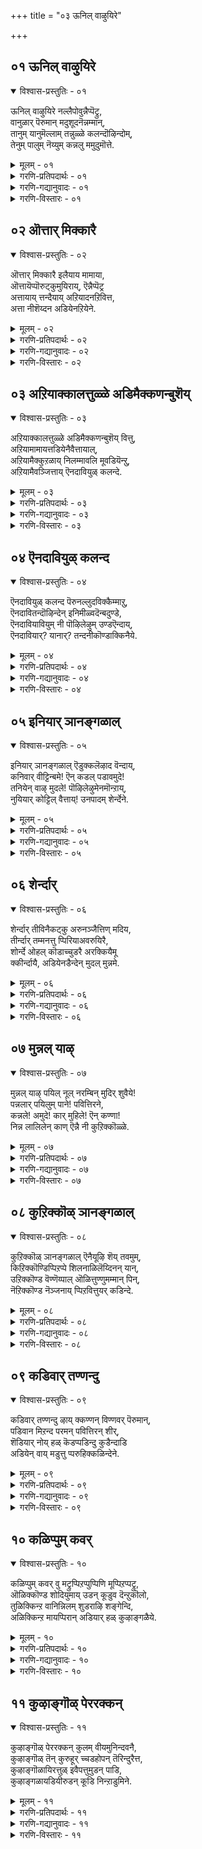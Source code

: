 +++
title = "०३ ऊनिल् वाऴुयिरे"

+++


## ०१ ऊनिल् वाऴुयिरे

<details open><summary>विश्वास-प्रस्तुतिः - ०१</summary>

ऊनिल् वाऴुयिरे नल्लैपोवुन्नैप्पॆट्रु,  
वानुळार् पॆरुमान् मदुशूदनॆन्नम्मान्,  
तानुम् यानुमॆल्लाम् तन्नुळ्ळे कलन्दॊऴिन्दोम्,  
तेनुम् पालुम् नॆय्युम् कन्नलु ममुदुमॊत्ते.
</details>
<details><summary>मूलम् - ०१</summary>

ऊनिल् वाऴुयिरे नल्लैपोवुन्नैप्पॆट्रु,  
वानुळार् पॆरुमान् मदुशूदनॆन्नम्मान्,  
तानुम् यानुमॆल्लाम् तन्नुळ्ळे कलन्दॊऴिन्दोम्,  
तेनुम् पालुम् नॆय्युम् कन्नलु ममुदुमॊत्ते.
</details>
<details><summary>गरणि-प्रतिपदार्थः - ०१</summary>

ऊनिल् = देहदल्लि, वाऴ् = बाळुव, उयिरे = जीववे, नल्लै= नीनु ऒळ्ळॆयदु, पो = होगु\(बा\), उन्नै = निन्नन्नु, पॆट्रु = पडॆद, वान् उळार् = परमपददल्लिरुववर, \(नित्यसूरिगळ\), पॆरुमान् = स्वामियू, मदुशूदन् = मधुसूदनू, ऎन् अम्मान् = नन्न ऒडॆयनू, आद, तानुम् = अवनू, यानुम् = नानू, ऎल्लाम् = ऎल्लवू, तन्नुळ्ळे = अवनल्लिये, कलन्दु = कलॆतु, ऒऴिन्दोम् = इल्लवागि होदॆवु \(सेरिकॊण्डु होदॆवु\), तेनुम् = जेनू, पालुम् = हालू, नॆय्युम् = तुप्पवू, कन्नलुम् = सक्करॆयू, अमुदुम् = अमृतवू, ऒत्ते = \(कलॆतुहोगुव\) हागॆये. 
</details>
<details><summary>गरणि-गद्यानुवादः - ०१</summary>

देहदल्लि बाळुव जीववे, नीनु ऒळ्ळॆयदु. होगु \(बा\). निन्नन्नु पडॆद परमपददल्लिरुववर \(नित्यसूरिगळ\) स्वामियू, मधुसूदननू, नन्न ऒडॆयनू आद अवनू नानू ऎल्लवू अवनल्लिये कलॆतु इल्लवागुवन्तॆ सेरिकॊण्डु होगिद्देवॆ. जेनू, हालू, तुप्पवू, सक्करॆयू अमृतवू कलॆतुकॊळ्ळुव हागॆये. 
</details>
<details><summary>गरणि-विस्तारः - ०१</summary>

इल्लि जीव अथवा प्राणवन्नुकुरितु हेळलागुत्तिदॆ. मांस मज्जॆ तुम्बिद देहदल्लि आत्मनू परमात्मनू, प्राणवू, बिडिबिडियागि मनॆमाडिकॊण्डिरुवुदु सरियष्टॆ. इल्लि बहुमधुरवाद मत्तु सम्पूर्णवाद हॊन्दिकॆयॊडनॆ परमात्मनॊडनॆ आत्मनु कलॆतुकॊण्डद्दरिन्द, याव बगॆय अञ्जिकॆगू आत्मनिगॆ इल्लवागिदॆ. 

आत्मनु हेळुत्तानॆ- जीववे, निन्न भाग्य तुम्ब ऒळ्ळॆयदु. नित्यसूरिगळ ऒडॆयनाद, मधुसूदननाद मत्तु नन्न निर्वाहकने आद नन्न स्वामि परमात्मनॊडनॆ नानु सम्पूर्णवागि कलॆतुहोगिद्देनॆ. परमात्मनिन्द नन्नन्नु बेर्पडिसलु साध्यवे इल्ल ऎन्नुवष्टु नम्मिब्बर सेरिकॆयागि होगिदॆ. ननगॆ ऎल्ल विधवाद भ्रान्ति तॊलगिदॆ. जेनु, हालु, तुप्प, सक्करॆ, अमृत इवुगळु परस्पर कूडिकॊण्डु हेगॆ गुरुतिसलागदन्तॆ आगि, बहळ रुचिकरवागिरुवुदो हागॆये नन्न मत्तु परमात्मन सेरिकॆ बहळमधुरवागिदॆ. आद्दरिन्द, जीववे, निनगिन्नु चिन्तॆयू बेड, व्यथॆयू बेड. निश्चिन्तॆयागि नीनु देहवन्नु बिट्टुहोगु. 

ई पाशुर तॊडकिनदु. जीववे आत्म, अदन्नु ’जीवात्म’ ऎन्नबहुदु – ऎम्बुदु ऒन्दु कडॆ. देह, इन्द्रिय, मनस्सु, प्राण – इवुगळिगिन्त भिन्नवादद्दु आत्म – ऎम्बुदु इन्नॊन्दु कडॆ. देहवे आत्म – ऎम्बुदु मत्तॊन्दु कडॆ. आत्म ऎन्दरॆ परमात्मने ऎम्बुदु मगुदॊन्दु कडॆ. इवुगळल्लि वास्तववागि आळ्वाररु यावुदन्नु कुरितु नमगॆ तिळियहेळुत्तिद्दारॆ ऎम्बुदन्नु सरियागि कण्डुकॊण्डवरिन्द इदर विवरणॆयन्नु केळि अरियबेकादद्दिदॆ. 

“उयिर्” ऎम्ब पदक्कॆ “आत्म, जीव, उसिरु, गाळि, उस् ऎन्नुवुदु. परिमळ, निद्दॆ” – हीगॆल्ल अर्थविदॆ. 

“आत्म” ऎम्बुदक्कॆ “परमात्म, ब्रह्म, देह, यत्न, स्वभावमनस्सु, चित्त, बुद्धि, ज्ञान, तानु, स्वरूप, अग्नि, सूर्य, वायु, मग, इन्द्रिय” – ऎन्दॆल्ल अर्थवागुत्तदॆ. 

आदरॆ, ’उयिर्’ ऎम्बुदन्नु ’मनस्सु’ ऎन्दु अर्थमाडि, सुन्दरवागि विवरणॆयन्नु, अरितवरॊब्बरु हेळिद्दारॆ. अदन्नू गमनिसबहुदागिदॆ.
</details>



## ०२ ऒत्तार् मिक्कारै

<details open><summary>विश्वास-प्रस्तुतिः - ०२</summary>

ऒत्तार् मिक्कारै इलैयाय मामाया,  
ऒत्तायॆप्पॊरुट्कुमुयिराय्, ऎन्नैप्पॆट्र  
अत्तायाय् त्तन्दैयाय् अऱियादनऱिवित्त,  
अत्ता नीशॆय्दन अडियेनऱियेने.
</details>
<details><summary>मूलम् - ०२</summary>

ऒत्तार् मिक्कारै इलैयाय मामाया,  
ऒत्तायॆप्पॊरुट्कुमुयिराय्, ऎन्नैप्पॆट्र  
अत्तायाय् त्तन्दैयाय् अऱियादनऱिवित्त,  
अत्ता नीशॆय्दन अडियेनऱियेने.
</details>
<details><summary>गरणि-प्रतिपदार्थः - ०२</summary>

ऒत्तार् = सरिसमानरू, मिक्कारै = मिगिलादवरू, \(मिगिलादवरन्नू\), इलै आय = इल्लदवनाद मामाया = महाआश्चर्यकारकने, ऒत्ताय् = तक्कवनागि, ऎप्पॊरुट्कुम् = ऎल्ला वस्तुगळिगू, उयिर् आय् = प्राणभूतनागि, ऎन्नै पॆट्र = नन्नन्नु हडॆद, अ-ताय् आय् = साटियिल्लद तायियागि, तन्दै आय् = तन्दॆयू आगि, अऱियादन = अज्ञानिगॆ, अऱिवित्त = अरिवन्नित्त, अत्ता = उपकारिये, नी = नीनु, शॆय्दन = माडिद उपकारगळन्नु, अडियेन् = पादसेवकनाद नानु, अऱियेने = अरितुकॊळ्ळलारॆनल्ल \(अरियॆनल्ल\!\) 
</details>
<details><summary>गरणि-गद्यानुवादः - ०२</summary>

सरिसमानरन्नू मिगिलादवरन्नूइल्लदवनाद महाआश्चर्यकारकनादवने, ऎल्ला वस्तुगळिगू तक्कवनागि अवुगळिगॆल्ल प्राणभूतनागिरुववने, नन्नन्नु हडॆद साटियिल्लद तायियू तन्दॆयू आगिरुववने, अज्ञानिगॆ अरिवन्नित्त उपकारिये, निन्न उपकारगळन्नु पादसेवकनाद नानु अरियॆनल्ल\! 
</details>
<details><summary>गरणि-विस्तारः - ०२</summary>

हिन्दिन पाशुरदल्लि हेळिदन्तॆ, आत्मनु परमात्मनल्लि बेर्पडिसलागदन्तॆ सेरिकॊण्डॆनॆन्दु हेळिकॊण्डनष्टॆ. अष्टुमट्टिन सेरिकॆयिद्दागलू सह, तानु परमात्मन अधीननॆम्ब मूल विषयवन्नु मरॆयदन्तॆ, ई पाशुरदल्लि आत्मनु परमात्मनल्लि भिन्नविसिकॊळ्ळुत्तानॆ. 

आत्मनु हेळुत्तानॆ- स्वामी, निनगॆ सरि सम ऎम्बवरे इल्ल. निनगॆ मेल्पट्टवरू इल्ल. नीने सर्वेश्वर. नीनु अत्यन्त विस्मयकारक\! अद्भुताश्चर्यकारक\! ऎल्ल वस्तुगळिगू नीनु तक्कवनु. ऎल्ल वस्तुगळिगू नीने प्राणभूतनु. नन्नन्नु हडॆद तायियू तन्दॆयू नीने. अज्ञानियाद ननगॆ निन्नन्नू निन्न महिमॆयन्नू तिळिदुकॊळ्ळबल्ल अरिवन्नित्त गुरुवू नीने. निन्न उपकारगळन्तु लॆक्कविल्लदष्टु\! अवुगळन्नॆल्ला नानरियॆनल्ल\! अरितुकॊळ्ळदादॆनल्ल\!
</details>



## ०३ अऱियाक्कालत्तुळ्ळे अडिमैक्कणन्बुशॆय्

<details open><summary>विश्वास-प्रस्तुतिः - ०३</summary>

अऱियाक्कालत्तुळ्ळे अडिमैक्कणन्बुशॆय् वित्तु,  
अऱियामामायत्तडियेनैवैत्तायाल्,  
अऱियामैक्कुऱळाय् निलम्मावलि मूवडियॆन्ऱु,  
अऱियामैवञ्जित्ताय् ऎनदावियुळ् कलन्दे.
</details>
<details><summary>मूलम् - ०३</summary>

अऱियाक्कालत्तुळ्ळे अडिमैक्कणन्बुशॆय् वित्तु,  
अऱियामामायत्तडियेनैवैत्तायाल्,  
अऱियामैक्कुऱळाय् निलम्मावलि मूवडियॆन्ऱु,  
अऱियामैवञ्जित्ताय् ऎनदावियुळ् कलन्दे.
</details>
<details><summary>गरणि-प्रतिपदार्थः - ०३</summary>

अऱिया कालत्तुळ्ळे = तिळिवळिकॆयिल्लद कालदल्लिये, अडिमै कण् = सेवॆयल्लि, अन्बु शॆय् वित्तु = आशॆयन्नुण्टुमाडि, अऱिया = \(अनुभव\) अभ्यासविल्लद, मामायत्तु = बलुदॊड्ड मायॆयल्लि, अडियेनै = पादसेवकनन्नु, वैत्ताय् = हाकिदॆ, आल् = अय्यो, अऱियामै = यारू अरितुकॊळ्ळदहागॆ, कुऱळ् आय् = वामनवटुवागि, माअलि = महाबलिये, निलम् मूअडि = मूरु हॆज्जॆय नॆलवन्नु \(कॊडु\), ऎन्ऱु = ऎन्दु याचिसि, अऱियामै = \(अवनु\)अरितुकॊळ्ळद हागॆये, वञ्जित्ताय् = वञ्चिसिदॆ, ऎनदु = नन्न, आवियुळ् = आत्मनल्लि, कलन्दे = कूडिकॊण्डिरुवहागॆये. 
</details>
<details><summary>गरणि-गद्यानुवादः - ०३</summary>

तिळिवळिकॆयिल्ला कालदल्लिये सेवॆयल्लि आशॆयन्नु हुट्टिसि, अनुभव, अभ्यास, इल्लद बलुदॊड्ड मायॆयल्लि पादसेवकनन्नु हाकिदॆ, अय्यो\! यारू अरितुकॊळ्ळद हागॆ वामनवटुवागि “महाबलिये, मूरुहॆज्जॆनॆल\(वन्नु कॊडु\)” ऎन्दु \(याचिसि\) \(अवनू इतररू\) अरितुकॊळ्ळद हागॆये, \(अवनन्नु\) वञ्चिसिदॆ, नन्न आत्मनल्लि कूडिकॊण्डिरुव हागॆये. 
</details>
<details><summary>गरणि-विस्तारः - ०३</summary>

“तिळिवळिकॆ इल्लद काल” – चिक्कतन, ज्ञान बलियद काल,

“बलु दॊड्ड मायॆ” – भूमिय मेलॆ हुट्टि, हुट्टु – सावुगळ गॊन्दलद, संसार बन्धनद, तिळलिकॆये ई मायॆ अनुभववागलि अभ्यासवागलि इल्लद इदरल्लि सिक्किबिद्दु तॊळलुवुदे ई मायॆ\! 

“नन्न अन्तरङ्गदल्लिद्दुकॊण्डे” – नन्न अन्तरङ्गदल्लि, नन्न जॊतॆयल्लिये इद्दुकॊण्डु, नन्नॊडनॆ अत्यन्त मधुरवागि कलॆतुकॊण्डु इद्दरू सह, नन्नन्नु हीगॆ, नानरियद मायॆयल्लि तॊडगिसुवुदु निन्न \(भगवन्तन\) वञ्चनॆय कॆअल्स. इदक्कॆ इन्नॊन्दु निदर्शन बलिय वृत्तान्त. 

आत्मनु हेळुत्तानॆ- मायने \(वञ्चकने\), नीनु नन्न अन्तरङ्गदल्लिये वासमाडुत्ती. नन्नॊडनॆ आत्मीयवागि कूडिकॊण्डिद्दी. निन्न पादसेवॆयल्लि तॊडगिरबेकॆम्ब आशॆयन्नु नन्नल्लि नन्न चिक्कन्दिनिन्दले उण्टुमाडिद्दी. अदन्नु चॆन्नागि, तृप्तिकरवागि, ऎडॆबिडदन्तॆ माडुवुदक्कॆ ननगॆ नीनु अवकाशकॊट्टॆया? अनुभववागलि अभ्यासवागलि इल्लद संसारबन्धनदल्लि नन्नन्नु कट्टिकॆडहिदॆ. अरितुकॊळ्ळलागद ई बलुदॊड्ड मायॆयल्लि सङ्कटपडुवुदन्नु ननगॆ उण्टुमाडिदॆयल्ल\! अय्यो\!

बलु हिन्दिन कालदल्लि, यारू अरितुकॊळ्ळदहागॆ, यारिगू अनुमानवुण्टागद हागॆ, नीनु कुळ्ळ ब्रह्मचारियागि रूपवन्नु तळॆदॆ. महाबलिय यागशालॆगॆ होदॆ. “महाबलिये ननगॆ मूरु हॆज्जॆगळ नॆल” ऎन्दु याचिसिदॆ. अदन्नु पडॆद कूडले यारिन्दलू अरितुकॊळ्ळलागदन्थ त्रिविक्रमनागि बॆळॆदुनिन्तॆ. निन्न ऒन्दु हॆज्जॆयिन्द भूमियन्नॆल्ला आवरिसि बिट्टॆ. इन्नॊन्दु हॆज्जॆयिन्द मेलण लोकगळॆल्लवन्नूआवरिसिदॆ. मूरनॆय हॆज्जॆगॆ स्थळविल्लदन्तॆ माडि, महाबलियन्नु निन्न तिळियलारद मायॆयल्लि सिलुकिसि, नन्न हागॆये अवनन्नू वञ्चिसिदॆयल्ल\! 

निन्न मायॆयन्नु यारिन्द अरियलुसाध्य?
</details>



## ०४ ऎनदावियुळ् कलन्द

<details open><summary>विश्वास-प्रस्तुतिः - ०४</summary>

ऎनदावियुळ् कलन्द पॆरुनल्लुदविक्कैम्माऱु,  
ऎनदावितन्दॊऴिन्देन् इनिमीळ्वदॆन्बदुण्डे,  
ऎनदावियावियुम् नी पॊऴिलेऴुम् उण्डऎन्दाय्,  
ऎनदावियार्? यानार्? तन्दनीकॊण्डाक्किनैये.
</details>
<details><summary>मूलम् - ०४</summary>

ऎनदावियुळ् कलन्द पॆरुनल्लुदविक्कैम्माऱु,  
ऎनदावितन्दॊऴिन्देन् इनिमीळ्वदॆन्बदुण्डे,  
ऎनदावियावियुम् नी पॊऴिलेऴुम् उण्डऎन्दाय्,  
ऎनदावियार्? यानार्? तन्दनीकॊण्डाक्किनैये.
</details>
<details><summary>गरणि-प्रतिपदार्थः - ०४</summary>

ऎनदु = नन्न, आवि उळ् कलन्द = आत्मदॊळगॆ सेरिकॊण्डिरुव, पॆरु = दॊड्ड, नल् = ऒळ्लॆय, उदवि = उपकारक्कॆ, कैम्माऱु = प्रतियागि \(प्रत्युपकारवागि\), ऎनदु = नन्न, आवि = आत्मवन्नु, तन्दॊऴिन्देन् = निनगॆ अर्पण माडि मुगिसिद्देनॆ. इनि = इन्नु, मीळ्वदु = हिन्दक्कॆ पडॆयतक्कद्दु, ऎन् बदु = ऎन्नुवुदु, उण्डे = \(बेरॆ एनादरू\) इदॆये? ऎनदु आवि आवियुम् नी = नन्न आत्मन आत्मनु नीने, पॊऴिल् = एऴुम् = एळु लोकगळन्नू, उण्ड = उण्डवनाद, ऎन्दाय् = नन्न स्वामिये, ऎनदु आवियार् = नन्न स्वामिये, ऎनदु आवियार् = नन्न आत्म यारु? यान् आर् = नानु यारु? तन्द नी = सृष्टिसिद नीनु, कॊण्डक्किनैये = स्वीकरिसिकॊण्डवने अल्लवे? 
</details>
<details><summary>गरणि-गद्यानुवादः - ०४</summary>

नन्न आत्मद ऒळगॆ सेरिकॊण्डिरुव महोपकारक्कॆ प्रत्युपकारवागि, नन्न आत्मवन्ने निनगॆ अर्पण मादि मुगिसुत्तेनॆ. इन्नु नन्निन्द हिन्दक्कॆ पडॆदुकॊळ्ळबेकु ऎन्नुवुदु बेरॆ एनादरू इदॆये? नन्न आत्मनु नीने. एळुलोकगळन्नुण्डवनाद नन्न स्वामिये, नन्न आत्म यारु? नानु यारु? सृष्टिसिद नीने स्वीकरिसिकॊण्डवनल्लवे? 
</details>
<details><summary>गरणि-विस्तारः - ०४</summary>

ई पाशुर बलु सुन्दरवादद्दु. ’आत्मसमर्पण’वॆम्ब विषयदिन्द गर्भितवादद्दु. भक्तनॆनिसिकॊण्डवन मनस्सन्नु मिडियतक्कद्दु. आ कॆलसवन्नु तानू माडबेकॆम्ब आशॆयन्नु मूडिसतक्कद्दु. 

भगवन्तनु परमकृपासागरनागि, भक्तन तीव्रवाद आशॆयन्निरितुकॊण्डु, अवन अन्तरङ्गदल्लि बन्दु नॆलसि, अवनन्नु अनुग्रहिसुवुदु स्वामिय बलुदॊड्ड उपकार. भक्तनु ई महोपकारक्कॆ प्रतियागि, कृतज्ञातारूपवागि, एनु माडबेकु? एनु माडलु साध्य? 

आळ्वाररु हेळुत्तारॆ- स्वामी, नन्न आत्मनल्लि नीने बन्दु नॆलसिरुवॆ. निन्न ई उपकार बलु दॊड्डदु. इदक्कॆ नन्न कृतङ्ञतॆगागि, नानेनन्नु कॊडबल्लॆ? नन्नदु ऎन्दुकॊण्डिरुव नन्न आत्मवन्ने निनगॆ समर्पिसि, नानु कृतार्थनादॆनॆन्दु भाविसुत्तेनॆ. ’नन्नदु’ ऎम्बुदु इदॊन्दे नन्नल्लिद्दद्दु. अदन्नू निनगॆ समर्पिसिद बळिक नन्नदागि निनगॆ कॊडतक्कद्दादद्दु बेरॆ एनू उळिदिल्ल. नन्न आत्मक्के आत्मनागिरुववनु नीनु. इदुवरॆगॆ ’नानु’ ’नन्न आत्म’ ऎन्दु, अदु नन्नदे आगिरुव हागॆ, अविवेकदिन्द, मातनाडिदॆ. एळु लोकगळन्नू उण्डु. ऎल्लवन्नू निन्न हॊट्टॆयल्लिट्टुकॊण्डु संरक्षिसिदवनु नीनु. नन्नन्नूनन्न आत्मवन्नू सृष्टिसिदवनु नीनु. नीने सृष्टिसिद, निन्न वस्तुगळन्ने नीनु आशॆयिन्द स्वीकरिसिद्दी. नानु, नन्नदु ऎम्बवु इन्नॆल्लिवॆ? ऎल्लवू निन्न सृष्टिये\! ऎल्लवू निन्नवे\! निन्न वस्तुवाद ’आत्म’वन्नु निनगॆ समर्पिसुवुदक्कॆ ननगेनु अधिकार? ननगॆ याव बगॆय अर्हतॆयू इल्ल. आद्दरिन्द निन्न वस्तुवे आद ’नन्नन्नू’, ’नन्न आत्मवन्नू’ उद्धरिसतक्कवनु नीने.

’नानु, नन्नदु’ ऎम्ब अज्ञान मनदल्लि तुम्बिरुववरॆगॆ, मनुष्यनु भगवंअनिन्द दूरवादन्तॆये. ’नानु, नन्नदु ऎम्बुदु इल्लवे इल्ल- ऎल्लवू नीने, निन्नदे” ऎम्ब विवेकवुण्टादरॆ, भगवन्तनु बन्दु नॆलसलु अवनु अर्हनागुत्तानॆ. इदे ’आत्मसमर्पण’ अथवा ’भरन्यास’द गुट्टु.
</details>



## ०५ इनियार् ञानङ्गळाल्

<details open><summary>विश्वास-प्रस्तुतिः - ०५</summary>

इनियार् ञानङ्गळाल् ऎडुक्कलॆऴाद वॆन्दाय्,  
कनिवार् वीट्टिन्बमे\! ऎन् कडल् पडावमुदे\!   
तनियेन् वाऴ् मुदले\! पॊऴिलेऴुमेनमॊन्ऱाय्,  
नुयियार् कोट्टिल् वैत्ताय्\! उनपादम् शेर्न्देने.
</details>
<details><summary>मूलम् - ०५</summary>

इनियार् ञानङ्गळाल् ऎडुक्कलॆऴाद वॆन्दाय्,  
कनिवार् वीट्टिन्बमे\! ऎन् कडल् पडावमुदे\!   
तनियेन् वाऴ् मुदले\! पॊऴिलेऴुमेनमॊन्ऱाय्,  
नुयियार् कोट्टिल् वैत्ताय्\! उनपादम् शेर्न्देने.
</details>
<details><summary>गरणि-प्रतिपदार्थः - ०५</summary>

इनि = इन्नु, यार् = यारिन्दलू, ञानङ्गळाल् = बगॆबगॆय ज्ञानविशेषदिन्दलू, ऎडुक्कल् = अरिविगॆ, ऎऴाद = असाध्यनाद \(ऎटुकद\), ऎन्दाय् = नन्न स्वामिये, कनि = \(मागिद\) फलदन्तॆ, वार् = पूर्णवाद, वीडु = बिडुगडॆयॆम्ब, इन् बमे = आनन्दस्वरूपने, ऎन् = नन्न, कडल् = कडलिनल्लि उद्भविसदन्थ, अमुदे = अमृतवे, तनियेन् = असहायकनाद नन्न, वाऴ् = बाळ्वॆगॆ, मुदले = कारणने, पॊऴिल् एऴुम् = एळु लोकगळन्नू, एनम् ऒन्ऱु आय् = साटियिल्लद वराहनागि, नुनि आर् = मॊनॆयिन्द कूडिरुव, कोट्टिल् = कोरॆहल्लिनिन्द, वैत्ताय् = उद्धरिसि इट्टवने, उन् = निन्न, पादम् = तिरुवडिगळन्नु, शेर्न्देने = सेरिद्देनॆ \(आश्रयिसिद्देनॆ\). 
</details>
<details><summary>गरणि-गद्यानुवादः - ०५</summary>

इन्नु यारिन्दलू, याव बगॆयज्ञानविशेषदिन्दलू तिळियलसाध्यनाद नन्न स्वामिये, मागिद फलदन्तॆ बिडुगडॆयॆम्ब पूर्णवाद आनन्दस्वरूपने, कडलल्लि उद्भविसिदन्थ नन्न अमृतवे. असहायकनाद \(अकिञ्चननाद\) नन्न बाळ्वॆगॆ कारणने, एळुलोकगळन्नू साटियिल्लद वराहनागि मॊनचाद कोरॆहल्लुगळिन्द उद्धरिसि स्थापिसिदवने, निन्न तिरुवडिगळन्नु सेरिद्देनॆ \(आश्रयिसिद्देनॆ\). 
</details>
<details><summary>गरणि-विस्तारः - ०५</summary>

हिन्दिन पाशुरदल्लि आळ्वाररु तम्म सर्वस्ववन्नू भगवन्तनल्लि समर्पिसिदरु. ईग अवरिगॆ भगवन्तन तिरुवडिगळे ऎल्ल विधदल्लू आश्रय. 

आळ्वाररु हेळुत्तारॆ- स्वामी, नीनु ऎन्थ ज्ञानिगू सुलभसाध्यनल्ल. ऎन्थ ज्ञानविशेषक्कू नीनु ऎटुकदवनु, अत्यन्त मधुरवाद पूर्णानन्दस्वरूपने नीनु. कडलल्लि हुट्टदिरुव दिव्यामृतवे नीनु. हिन्दॆ महावराहनागि अवतरिसि, एळुलोकगळन्नू अदरद स्थानदल्लि स्थापिसिदॆ. ऎल्ल बगॆयल्लू असहायकनाद, अकिञ्चननाद नन्न बाळ्वॆगॆ कारणनागिरुव निन्न तिरुवडिगळन्नु नानु आश्रयिसिद्देनॆ. नन्नन्नुद्धरिसुव भार निन्नदे. 

“कनिवार् वीट्टिन्बमे” – कळितुमागिद हण्णु रसदिन्द तुम्बिकॊण्डु, मधुरवागि, रुचिकरवागि, आस्वादिसलु मत्तु आनन्दिसलु अनुकूलवागिरुत्तदॆ. हागॆये, बिडुगडॆ अथवा मोक्ष ऎम्बुदु आनन्दवॆम्ब पूर्णफलदिन्द तुम्बि सिद्धवागिरुत्तदॆ. अदन्नु अनुभविसुत्ता, आनन्दिसुत्ता, शाश्वतवाद बाळ्वॆयन्नु नडॆसलु अनुकूलवागिरुत्तदॆ. 

“ऎन् कडल् पडावमुदे” – पाल्गडलन्नु कडॆदद्दर फलवागि अमृत उद्भविसितु. अदन्नु कुडिद देवतॆगळु अमररादरु. भगवन्तनु याव कडलिन मथनदिन्दलू उण्टादवनल्ल. आदरू, अवनन्नाश्रयिसि, ऎडॆबिडदॆ, अवन नामवन्नु अनुसन्धान माडुवुदरिन्द, भक्तनिगॆ तप्पदॆ अम्रत्ववुण्टागुवुदु. आद्दरिन्द भगवन्तनु “कडलल्लि हुट्टदन्थ अमृत”. 

“तनियेन् वाऴ् मुदले” ’तनि’ ऎन्दरॆ, ’ऒण्टिग, असहायक, निराश्रित, अकिञ्चन, “यार आश्रयवू इल्लदन्थ, ऒण्टिगनू, बडवनू आगिरुव नन्न बाळ्वॆगॆ कारणनु भगवन्तनाद नीने” ऎन्दर्थवागुत्तदॆ. 

“एनमॊन्ऱाय्” – हिन्दॆ, भूदेवियन्नु हिरण्याक्षनु कद्दॊय्दु कडलल्लि बच्चिट्टु कॊण्डाग, भगवन्तनु महावराहनागि अवतरिसि, कडलल्लि नुग्गि, हिरण्याक्षनन्नु कॊन्दु, भूदेवियन्नुद्धरिसिदनु. इल्लि ई विषयवन्नु स्वल्प उत्प्रेक्षिसलागिदॆ. “एळु लोकगळन्ने महावराहनागि उद्धरिसिदॆ” ऎन्दु हेळुवाग भगवन्तन अद्वितीय सामर्थ्यवन्नु स्तुतिसुवुदे आगिदॆ.
</details>



## ०६ शेर्न्दार्

<details open><summary>विश्वास-प्रस्तुतिः - ०६</summary>

शेर्न्दार् तीविनैकट्कु अरुनञ्जैत्तिण् मदिय,  
तीर्न्दार् तम्मनत्तु प्पिरियाअवरुयिरै,  
शोर्न्दे ओहल् कॊडाच्चुडरै अरक्कियैमू  
क्कीर्न्दायै, अडियेनडैन्देन् मुदल् मुन्नमे.
</details>
<details><summary>मूलम् - ०६</summary>

शेर्न्दार् तीविनैकट्कु अरुनञ्जैत्तिण् मदिय,  
तीर्न्दार् तम्मनत्तु प्पिरियाअवरुयिरै,  
शोर्न्दे ओहल् कॊडाच्चुडरै अरक्कियैमू  
क्कीर्न्दायै, अडियेनडैन्देन् मुदल् मुन्नमे.
</details>
<details><summary>गरणि-प्रतिपदार्थः - ०६</summary>

शेर्न्दार् = आश्रयिसिदवर, तीविनैकट्कु = घोरपापगळिगॆ, अरु = क्रूरवाद \(तीक्ष्णवाद\) नञ्जै = विषवागिरुववनन्नु, तिण् मदियै = निश्चितवाद \(वास्तववाद\) बुद्धि \(ज्ञान\) प्रदनन्नु, तीर्न्दार् तम् = पक्वगॊण्डवर, मनत्तु = मनस्सिनिन्द, पिर्यादु = अगलदॆ, अवर् = अवर, उयिरै = आत्मस्वरूपनन्नु, शोर्न्दे = सॊरगिबेसत्तु, पोहल् कॊडा = अगलि होगलु अवकाशकॊडदन्थ, शुडरै = ज्योतिस्वरूपनन्नु, अरक्कियै = राक्षसिय, मूक्कू = मूगन्नु, ईर्न्दायै = कत्तरिसिदवनन्नु, अडियेन् = पादसेवकनाद नानु, अडैन्देन् = सेरिदॆनु, मुदल् मुन्नमे = मॊट्टमॊदलल्लिये. 
</details>
<details><summary>गरणि-गद्यानुवादः - ०६</summary>

आश्रितर घोरपापगळिगॆ क्रूरवाद विषवागिरुववनन्नु, निश्चितवाद बुद्धि \(वास्तववाद ज्ञान\) प्रदनन्नु, पक्वगॊण्डवर मनस्सिनिन्द अगलिहोगदॆ, अवर आत्मवागिये इरुववनन्नु, सॊरगि बेसत्तु दूरसरियलु \(अगलिहोगलु\) अवकाशकॊडदन्थ ज्योतिस्वरूपनन्नु, राक्षसिय मूगन्नु कुय्दुवनन्नु पादसेवकनाद नानु मॊट्टमॊदलल्लिये सेरिदॆनु. 
</details>
<details><summary>गरणि-विस्तारः - ०६</summary>

आळ्वाररु हेळुत्तारॆ- भगवन्तनु तन्नन्नु आश्रयिसिद भक्तर कडुक्रूर पातकगळन्नॆल्ला तॊडॆदुहाकुत्तानॆ. आत्मोद्धारक्कॆ बेकाद निश्चितवाद बुद्धियन्नू वास्तववाद ज्ञानवन्नू दयॆनीडुत्तानॆ. भक्तिमार्गदल्लि पक्वगॊण्डिरुववर मनस्सिनिन्द अगलिहोगुवुदिल्ल. अवर अन्तरङ्गदल्लिये, अवर अन्तरात्मनागि, नॆलसिरुत्तानॆ. भक्तनु तनगॆ ऒदगि बरुव कष्टगळिन्दलू सङ्कटगळिन्दलू बेसरगॊण्डु भगवन्तनन्नु मरॆतु अवनिन्द दूरवागबेकॆन्नुव सन्दर्भदल्लियू सह, अदक्कॆ अवकाशकॊडदन्तॆ, तन्निन्द अवनु बेर्पट्टु होगदन्तॆ नोडिकॊण्डु, कृपापूर्णनागि, मार्गदर्शकनागि, अवनन्नु उद्धरिसुत्तानॆ. सन्मार्गदल्लि नडॆयुव भक्तरिगॆ तॊन्दरॆ कॊडलुबन्द कॆट्ट जनरन्नु निष्करुणियागि, तक्क रीतियल्लि शिक्षिसुत्तानॆ. ई ऎल्ल आदर्शगुणगळिन्द शोभिसुव सर्वेश्वरनन्नु नानु मॊट्टमॊदलल्लिये आश्रयिसिदॆ. अवनु नन्न कैबिडदन्तॆ नन्नन्नु उद्धरिसुत्तानॆम्ब दृढविश्वास ननगिदॆ.
</details>



## ०७ मुन्नल् याऴ्

<details open><summary>विश्वास-प्रस्तुतिः - ०७</summary>

मुन्नल् याऴ् पयिल् नूल् नरम्बिन् मुदिर् शुवैये\!  
पन्नलार् पयिलुम् पाने\! पवित्तिरने,  
कन्नले\! अमुदे\! कार् मुहिले\! ऎन् कण्णा\!  
निन्न लालिलेन् काण् ऎन्नै नी कुऱिक्कॊळ्ळे.
</details>
<details><summary>मूलम् - ०७</summary>

मुन्नल् याऴ् पयिल् नूल् नरम्बिन् मुदिर् शुवैये\!  
पन्नलार् पयिलुम् पाने\! पवित्तिरने,  
कन्नले\! अमुदे\! कार् मुहिले\! ऎन् कण्णा\!  
निन्न लालिलेन् काण् ऎन्नै नी कुऱिक्कॊळ्ळे.
</details>
<details><summary>गरणि-प्रतिपदार्थः - ०७</summary>

मुन् = मॊदलिनिन्दलू \(अनादिकालदिन्दलू\), नल् = श्रेष्ठवाद \(उत्तमवाड\), याऴ् = वीणॆय, पयल् = सहकार, बन्द, नूल् = शास्त्रद \(आलोचनॆ\), नरम्बिन् = नरगळ \(तन्तिगळ\), मुदिर् = बलित \(पक्ववाद, दृढवाद\), शुवैये = रुचिये, पल् = अनेक, नलार् = ऒळ्ळॆयवरु \(सद्गुणिगळु\), पयिलुम् = अनुभविसुव, परने = परमपुरुषने \(परमपददनियामकने\), ववित्तिरने = पवित्रने \(परिशुद्धने\), कन्नले = कब्बिन हाले, अमुदे = अमृतवे, कार् मुहिले = कार्मुगिले, ऎन् कण्णा = नन्न कृष्णने \(नन्नन्नाकर्शिसुववने\), निन् = निन्नन्नल्लदॆ, इलेन् काण् = \(बेरॆ यारन्नू\) पडॆदिल्ल कण्डॆया, ऎन्नै = नन्नन्नु, नी = नीनु, कुऱिक्कॊळ्ळे = गुरुतिडु \(कृपॆदोरु\). 
</details>
<details><summary>गरणि-गद्यानुवादः - ०७</summary>

अनादिकालदिन्दलू श्रेष्ठवाद वीणॆय सहकारदिन्द बन्द शास्त्रद मत्तु तन्तिगळ \(नरगळ\) परिपक्ववाद रुचिये \(माधुर्यवे\), अनेक सद्गुणिगळु अनुभविसुव परमपद निर्वाहकने, पवित्रने \(परिशुद्धने\), कब्बिन हाले, अमृतवे, कार्मुगिले, नन्नन्नाकर्षिसुववने, निन्नन्नल्लदॆ बेरॆ यारन्नू पडॆदिल्ल कण्डॆया\! नन्नन्नु नीनु गुरुतिट्टुको \(कृपॆदोरु\).
</details>
<details><summary>गरणि-विस्तारः - ०७</summary>

अनादिकालदल्लि वीणॆयतन्तिगळ मिडितदिन्द बन्दद्दु ॐकार. वीणानादद सहकारदिन्द आकर्षकवागि हृदयङ्गमवागि हॊम्मिद्दु वेदगळु. इवॆरडर अत्युत्तमवाद सम्मिश्रदिन्द आह्लादकरवागिरुवुदु भगवद्विषय. भगवन्तनन्नु नादस्वरूप, ॐकारस्वरूप ऎन्नुवुदिल्लवे? 

भगवन्तनन्नु आश्रयिसि, ऎडॆबिडदॆ अवन गुणातिशयगळन्ननुभविसि, अवन कृपॆगॆ पात्ररागि, कडॆगॆ परमपदवासिगळागि, भगवन्तन नित्यकैङ्कर्यदल्लि तॊडगिरुव “नल्लार्” \(सज्जनरु\) ऎष्टोमन्दि. अवर निर्वाहकनागि भगवन्त. 

कब्बिनहालु ऎष्टु मधुरवो अदक्किन्तलू हॆच्चु मधुर भगवद्गुणानुभव. 

अमृतपानदिन्द बरुव अमरत्ववन्नु भगवन्नामस्मरणॆयिन्दले लभिसुत्तदॆ. आद्दरिन्द भगवन्तनू अमृतवे. 

कार्मुगिलु कण्णिगॆ आकर्षकवागि, मनदल्लि उत्साह तुम्बुवुदागि, औदार्यपूर्णवागि समृद्धियागि मळॆयन्नु सुरिसतक्कद्दु. हागॆये भगवन्तनू. 

श्रीकृष्णनागि अवतरिसि भगवन्तनु स्त्रीपुरुषरॆन्नदॆ, आ बालवृद्धराद ऎल्लरन्नू आकर्षिसि, अवरन्नुद्धरिसिदवनु. 

आळ्वाररु हेळुत्तारॆ- वीणॆय मिडितद माधुर्यदॊन्दिगॆ वेदगानद इम्पिनॊन्दिगॆ कूडिकॊण्डिरुव नादस्वरूपने \(ॐकारस्वरूपने\), परमपदवासिगळाद ’नल्लार्’र निर्वाहकने, पवित्रने, परमपुरुषने, अत्यन्त रुचिकरनादवने, अमरत्ववन्नु नीडुववने, परम उदारिये, आकर्षकनाद कृष्णने, नानु निन्नन्नु बिट्टु बेरॆ यार आश्रयवन्नूपडॆदिल्लवॆम्बुदु निनगे गॊत्तिदॆ. आद्दरिन्द, नन्नन्नु नीनु निन्नवनॆन्दु गुरुतिसि, कृपॆदोरु.
</details>



## ०८ कुऱिक्कॊळ् ञानङ्गळाल्

<details open><summary>विश्वास-प्रस्तुतिः - ०८</summary>

कुऱिक्कॊळ् ञानङ्गळाल् ऎनैयूऴि शॆय् तवमुम्,  
किऱिक्कॊण्डिप्पिऱप्पे शिलनाळिलॆय्दिनन् यान्,  
उऱिक्कॊण्ड वॆण्णॆय्पाल् ऒळित्तुण्णुमम्मान् पिन्,  
नॆऱिक्कॊण्ड नॆञ्जनाय् प्पिऱवित्तुयर् कडिन्दे.
</details>
<details><summary>मूलम् - ०८</summary>

कुऱिक्कॊळ् ञानङ्गळाल् ऎनैयूऴि शॆय् तवमुम्,  
किऱिक्कॊण्डिप्पिऱप्पे शिलनाळिलॆय्दिनन् यान्,  
उऱिक्कॊण्ड वॆण्णॆय्पाल् ऒळित्तुण्णुमम्मान् पिन्,  
नॆऱिक्कॊण्ड नॆञ्जनाय् प्पिऱवित्तुयर् कडिन्दे.
</details>
<details><summary>गरणि-प्रतिपदार्थः - ०८</summary>

कुऱिक्कॊळ् = चॆन्नागि गमनिसि ग्रहिसतक्क, ञानङ्गळाल् = विविधज्ञानगळिन्द, ऎनैलूऴि = ऎष्टो युगगलु, शॆय् = माडबेकाद, तवमुम् = तपस्सन्नू\(साधनॆयन्नू\), किऱिक्कॊण्डु = उपायद मूलक, इ-पिऱप्पे = ई जन्मदल्लिये, शिलनाळिल् = स्वल्पकालदल्ले, ऎय्दिनन् यान् = नानु पडॆदॆ, उऱिक्कॊण्ड = नॆलवुगळल्लि शेखरिसिद्द, वॆण्णॆय् पाल् = बॆण्णॆयन्नू हालन्नू, ऒळित्तु = मरॆयल्लि \(बच्चिट्टुकॊण्डु\), उण्ड = उण्डन्थ, अम्मान् पिन् = स्वामिय हिन्दॆ, नॆऱिक्कॊण्ड = अवन न्यायमार्गवन्नु \(सन्मार्गदल्लि नडॆयुव\) हिडियुव, नॆञ्जन् आय् = मनस्सिनवनागि \(बुद्धियुळ्ळवनागि\), पिऱवि तुयर् = हुट्टिन सङ्कटवन्नु, कडिन्दे = नीगिये. 
</details>
<details><summary>गरणि-गद्यानुवादः - ०८</summary>

चॆन्नागि गमनिसि ग्रहिसतक्क विविध ज्ञानगळिन्द ऎष्टो युगगळु माडबेकाद तपस्सन्नू \(साधनॆयन्नू\) उपायद मूलक ई जन्मदल्लिये, स्वल्प कालदल्लिये नानु पडॆदुकॊण्डॆ. नॆलुवुगळल्लि शेखरिसिद्द बॆण्णॆयन्नू हालन्नू मरॆयल्लि उण्डन्थ स्वामिय हिन्दॆ, अवन न्याय मार्गवन्नु हिडियुव मनस्सिनवनागि \(बुद्धियुळ्ळवनागि\), हुट्टिन सङ्कटवन्ने नीगिदॆ. 
</details>
<details><summary>गरणि-विस्तारः - ०८</summary>

ई पाशुरदल्लि ज्ञानमार्गदिन्द भगवन्तनन्नु पडॆयुवुदु सुलभवो भक्ति=-प्रपत्तिगळिन्द अदु सुलभवो ऎम्बुदन्नु विवरिसलागिदॆ. ज्ञानमार्ग कठिण. बहुकाल पठन, मनन, अनुष्ठान मुन्ताद साधनॆगळन्नु नडॆसिद हॊरतु अदन्नु अनुसरिसलु साध्यविल्ल. ई मार्गवन्नु हिडिदरॆ ऎष्टॆष्टो जन्मगळन्नु कळॆदरू हुट्टु ऎम्ब सङ्कट निवारणॆयागुवुदिल्ल ऎन्नबहुदु. आदरॆ भक्ति-प्रपत्तिगळु बलु सुलभवाद उपाय. ई मार्गवन्नु हिडियुवुदरिन्द ऒन्दे जन्मदल्लि, अदर कॆलवे वर्षगळल्लिये, मुक्तरागबहुदु. 

आळ्वाररु हेळुत्तारॆ- नानाविधवाद ज्ञानोपायगळन्नु कष्टपट्टु साधिसुवुदक्कॆ कॆलवु युगगळे, कॆलवु कल्पगळे बेकागबहुदु. अदक्कॆ बदलागि, नानु ऒन्दे \(ई\) जन्मद कॆलवे वर्षगळल्ले, ऒन्दु सुलभोपायवन्नु हिडिदु, साधिसिकॊण्डॆ. श्रीकृष्णन बाललीलॆगळन्नू, अवनु तोरिसिद मार्गवाद भक्ति-प्रपत्तिगळन्नू अनुसन्धानमाडि अनुसरिसि, हुट्टु ऎम्ब सङ्कटदिन्द नानु पारागिद्देनॆ.
</details>



## ०९ कडिवार् तण्णन्दु

<details open><summary>विश्वास-प्रस्तुतिः - ०९</summary>

कडिवार् तण्णन्दु ऴाय् क्कण्णन् विण्णवर् पॆरुमान्,  
पडिवान मिऱन्द परमन् पवित्तिरन् शीर्,  
शॆडियार् नोय् हळ् कॆडप्पडिन्दु कुडैन्दाडि  
अडियेन् वाय् मडुत्तु प्परुहिक्कळिन्देने.
</details>
<details><summary>मूलम् - ०९</summary>

कडिवार् तण्णन्दु ऴाय् क्कण्णन् विण्णवर् पॆरुमान्,  
पडिवान मिऱन्द परमन् पवित्तिरन् शीर्,  
शॆडियार् नोय् हळ् कॆडप्पडिन्दु कुडैन्दाडि  
अडियेन् वाय् मडुत्तु प्परुहिक्कळिन्देने.
</details>
<details><summary>गरणि-प्रतिपदार्थः - ०९</summary>

कडि = परिमळ, वार् = तुम्बिरुव, तण् = तम्पाद, अम् = सॊबगिन, तुऴाय् = तुलसिय, कण्णन् = श्रीकृष्णनॆनिसिद, विण्णवर् = नित्यसूरिगळ, पॆरुमान् = ऒडॆयनाद, पडि = प्रतियादवरु \(समनादवरु\), वानम् = मेलण लोकगळल्लि परमपददल्लि\), इऱन्द = इल्लदन्थ, परमन् = परमपुरुषनाद, पवित्तिरन् = पवित्रनादवन, शीर् = कल्याणगुणगळल्लि, शॆडि = पापगळु \(तॊन्दरॆगळु\), आर् = तुम्बिरुव, नोय् हळ् = व्याधिगळु, कॆड = नाशवागुवुदक्कागि, पडिन्दु = बिद्दु, कुडैन्दु = मुळुगि, आडि = आनन्दिसि, अडियेन् = पादसेवकनाद नानु, वाय् मडुत्तु = बायिहच्चि, परुहि = कुडिदु, कळिन्देने = परवशनादॆनल्ल \(उन्मत्तनादॆनल्ल\). 
</details>
<details><summary>गरणि-गद्यानुवादः - ०९</summary>

परिमळ तुम्बिरुव तम्पाद सॊबगिन तुलसिय श्रीकृष्णनॆनिसिद, नित्यसूरिगळ ऒडॆयनाद, तनगॆ समनादवरु मेलणलोकगळल्लि इल्लदवनाद, परमपुरुषनाद पवित्रन कल्याणगुणगळल्लि पापगळु तुम्बिकॊण्डिरुव व्याधिगळॆल्ल\(सङ्कटगळॆल्ल\) नाशवागुवुदक्कागि, बिद्दु, मुळुगि, आडि आनन्दिसि, पादसेवकनाड नानु बायिहच्चि कुडिदु परवशवादॆनल्ल \(उन्मत्तनादॆनल्ल\!\) 
</details>
<details><summary>गरणि-विस्तारः - ०९</summary>

हिन्दिन पाशुरदल्लि मोक्षवन्नु पडॆयलु भगवन्तने कलिसिकॊट्ट सुलभोपायवन्नु कुरितु हेळलायितु. इल्लि भगवद्गुणानुभवद महिमॆयेनॆम्बुदन्नु \(ऎष्टॆम्बुदन्नु\) हेळलागुत्तदॆ. 

मेलणलोकगळल्लागलि, परमपददल्ले आगलि, तनगॆ सरिसाटि ऎम्बुवरे इल्लदन्थवनु सर्वेश्वरनु. नित्यसूरिगळ ऒडॆयनु. परम श्रेष्ठनु. परमपुरुषनु. परिमळ तुम्बिद वनमालॆयिन्द शोभिसतक्कवनु. श्रीकृष्णनागि अवतरिसि, आश्चर्यकारकनागि, आश्रितवत्सलनागि, कृपासिन्धुवागि शोभिसिदवनु. असङ्ख्यात कल्याणगुणगळुळ्ळवनु. 

पुण्यतीर्थवॊन्दरल्लि मीयुवुदर फलवागि माडिद पापगळ परिहारवागुवुदर हागॆये, भगवद्गुणवॆम्ब पवित्रतीर्थदल्लि मिन्दु अनुभविसुवुदर फलवागि जन्मजन्मान्तरगळिन्दलू कूडिकॊण्डु बन्द पापराशियॆल्ल भस्मवागुवुदु. मत्तु आ पापकर्मगळ फलवागि अनुभविसलेबेकाद सङ्कटगळॆल्लवू तॊलगि होगुत्तवॆ. हीगॆ परिशुद्धनादवनु भगवत्सान्निध्यवन्नु पडॆदुकॊळ्ललु अर्हनागुत्तानॆ. 

आळ्वाररु हेळुत्तारॆ- परमपवित्रनू, सर्वोच्चनू, सर्वरक्षकनू आद परमपुरुषन अनन्तकल्याणगुणगळॆम्ब पवित्रतीर्थद बळि सारि, अदरल्लि मिन्दु, मुळुगिदॆ. अदरल्लि आडि, कुणिदॆ, बायिहच्चि, समृद्धियागि कुडिदु, हॊट्टॆयन्नु तुम्बिकॊण्डॆ. आनन्दपरवशनादॆ. हागॆये उन्मत्तनू आदॆनल्ल\!
</details>



## १० कळिप्पुम् कवर्

<details open><summary>विश्वास-प्रस्तुतिः - १०</summary>

कळिप्पुम् कवर् वु मट्रुप्पिऱप्पुप्पिणि मूप्पिऱप्पट्रु,  
ऒळिक्कॊण्ड शोदियुमाय् उडन् कूडुव दॆन्ऱुकॊलो,  
तुळिक्किन्ऱ वानिन्निलम् शुडराऴि शङ्गेन्दि,  
अळिक्किन्ऱ मायप्पिरान् अडियार् हळ् कुऴाङ्गळैये.
</details>
<details><summary>मूलम् - १०</summary>

कळिप्पुम् कवर् वु मट्रुप्पिऱप्पुप्पिणि मूप्पिऱप्पट्रु,  
ऒळिक्कॊण्ड शोदियुमाय् उडन् कूडुव दॆन्ऱुकॊलो,  
तुळिक्किन्ऱ वानिन्निलम् शुडराऴि शङ्गेन्दि,  
अळिक्किन्ऱ मायप्पिरान् अडियार् हळ् कुऴाङ्गळैये.
</details>
<details><summary>गरणि-प्रतिपदार्थः - १०</summary>

कळिप्पुम् = अल्पसन्तोषवन्नू, कवर् वुम् = आशॆय हिडितवन्नू, अट्रु = तॊडॆदुहाकि, पिऱप्पु = जन्मवन्नु \(हुट्टुविकॆयन्नु\), पिणि = दुःखवन्नु \(सङ्कटवन्नु\), मूप्पु = मुप्पन्नु, इऱप्पुम् = मरणवन्नु, अट्रु = नाशपडिसि, ऒळिक्कॊण्ड = ज्ञानप्रभॆयिन्द कूडिद, शोदियुम् आय् = ज्योतिस्वरूपनू आगिरुववन, उडन् = ऒडनॆ, कूडुवुदु = कूडिकॊळ्ळुवुदु, ऎन्ऱु कॊलो = ऎन्दिगो, तुळिक्किन्ऱ = हनिसुत्तिरुव, वान् = आकाशवन्नू, इ-निलम् = ई भूमियन्नू, शुडर् = प्रज्वलिसुव, आऴि = चक्रायुधवन्नू, शङ्गु = शङ्खवन्नू, एन्दि = धरिसि, अळिक्किन्ऱ = रक्षिसुत्तिरुव, मायम् पिरान् = आश्चर्यकारकनाद सर्वेश्वरन, अडियार् हळ् = भक्तर, कुळाङ्गळैये = कूटगळन्ने, \(कूडिकॊळ्ळुवुदादरू ऎन्दिगो\). 
</details>
<details><summary>गरणि-गद्यानुवादः - १०</summary>

अल्पसन्तोषवन्नू, आशॆय हिडितवन्नू तॊडॆदुहाकिद, हुट्टुविकॆयन्नू, दुःखवन्नू \(सङ्कटवन्नू\), मुप्पन्नू, मरणवन्नू नाशपडिसिद, ज्ञानप्रभॆयिन्द कूडिद ज्योतिस्वरूपनॊडनॆ कूडिकॊळ्ळुवुदु ऎन्दिगॆ लभिसुवुदो? हनिसुत्तिरुव आकाशवन्नू ई भूमियन्नू प्रज्वलिसुत्तिरुव चक्रायुधवन्नू शङ्खवन्नू धरिसि रक्षिसुत्तिरुव आश्चर्यकारकनाद सर्वेश्वरन भक्तर \(पादसेवकर\) कूटगळन्नू कूडिकॊळ्ळुवुदु ऎन्दिगो? 
</details>
<details><summary>गरणि-विस्तारः - १०</summary>

ई पाशुरदल्लि ऎरडु सुन्दरवाद विषयगळन्नु ऎत्तिकॊळ्ळलागिदॆ. मॊदलनॆयदु भगवन्तनॊडनॆ आगलेबेकाद भक्तन समागमद विषय. ऎरडनॆयदु भगवद्गुणानुभवदल्लिये तल्लीनराद भगवत्पादसेवकराद भागवतरॊडनॆ आगले बेकाद भक्तन समागम. भक्तनन्नु परिपक्वगॊळिसुवुदक्कॆ ई ऎरडु समागमगळू बेके बेकु. अदक्कागिये भक्तन कातरवू. 

चेतननिगॆ स्वाभाविकवागि हुट्टु, रोग, मुप्पु, सावु इवुतप्पिद्दे अल्ल. अवु बन्दे बरुवुदु. पुनरावर्तिगॊळ्ळुत्तले इरुत्ता अवनन्नु तॊळलिसुवुवु. जॊतॆगॆ, अवनिगॆ सांसारिकवाद बन्धन\! अदु अवनु आशॆय हिडितदल्लि सिक्किबिद्दु, क्षणिकवाद सन्तोषक्कागि हातॊरॆदु तॊळलुव कारणदिन्द. ई ऎरडु तॊळलिकॆगळू कॊनॆगॊळ्ळुवुदॆन्दिगॆ? इवुगळिन्द बिडुगडॆयावाग? इदक्कॆ उत्तर – ज्योतिस्वरूपनू ज्ञानप्रदनू आद सर्वेश्वरन कृपॆयुण्टादागले. ई क्षणदिन्दले चेतननल्लि क्षणिक, शाश्वत ऎम्ब तारतम्यज्ञानवुण्टागुवुदु. क्षणिकवादद्दन्नु तळ्ळिहाकि, शाश्वतवादद्दन्नु दृढवागि अवनु आश्रयिसुवन्तागुवुदु. 

चेतननिगॆ ई भगवत्कृपॆयादरू उण्टागुवुदु हेगॆ? इदु भगवन्तन पादसेवकराद भागवतर सङ्गदिन्दले. अवरु ऎडॆबिडदॆ भगवन्तन आश्चर्यकारकवाद लीलॆगळन्नु स्मरिसुत्ता, मैतुम्बि आनन्दिसुत्ता कालकळॆयुववराद्दरिन्द, सामान्यसंसारियादवनु अवरॊडनॆ कलॆतुकॊण्डाग, अवर सत्सङ्गद फलवागि, अवन मनस्सु भगवद्गुणानुभवद कडॆगॆ वालुत्तदॆ. क्रमक्रमवागि अदरल्लिये नॆलसि, पक्वगॊळ्ळुत्तदॆ. परिणामवागि अवनू भक्तने आगिबिडुत्तानॆ. 

आळ्वाररु हेळुत्तारॆ- जीवनदल्लि आशॆ मत्तु क्षणिक सन्तोषगळ हिडितदिन्द तप्पिसुववनू, हुट्टु, रोग, मुप्पु, मरणगळ पुनरावर्तनॆयिन्द बिडिसुववनू, ज्ञानवन्नु प्रचोचिसुववनू आद ज्योतिस्वरूपनॊडनॆ नन्न सेरिकॆ ऎन्दिगॆ बरुवुदो? अल्लदॆ, शङ्खचक्रगळन्नु धरिसि मळॆगरॆयुव आकाश्वन्नू सस्यसमृद्धवाद भूमियन्नू संरक्षिसलॆन्दु सन्नद्धनागिरुव भगवन्तन पादसेवकराद भागवतर सत्सङ्ग ननगॆ लभिसुवुदादरू ऎन्दिगो?
</details>



## ११ कुऴाङ्गॊळ् पेररक्कन्

<details open><summary>विश्वास-प्रस्तुतिः - ११</summary>

कुऴाङ्गॊळ् पेररक्कन् कुलम् वीयमुनिन्दवनै,  
कुऴाङ्गॊळ् तॆन् कुरुहूर् च्चडहोपन् तॆरिन्दुरैत्त,  
कुऴाङ्गॊळायिरत्तुळ् इवैपत्तुमुडन् पाडि,  
कुऴाङ्गळायडियीरुडन् कूडि निन्ऱाडुमिने.
</details>
<details><summary>मूलम् - ११</summary>

कुऴाङ्गॊळ् पेररक्कन् कुलम् वीयमुनिन्दवनै,  
कुऴाङ्गॊळ् तॆन् कुरुहूर् च्चडहोपन् तॆरिन्दुरैत्त,  
कुऴाङ्गॊळायिरत्तुळ् इवैपत्तुमुडन् पाडि,  
कुऴाङ्गळायडियीरुडन् कूडि निन्ऱाडुमिने.
</details>
<details><summary>गरणि-प्रतिपदार्थः - ११</summary>

कुऴाम् कॊळ् = कूटगळन्नु पडॆदिद्द, पेर् अरक्कन् = महाप्रबलनाद राक्षसन, कुलम् = कुलवॆल्ल, वीय = नाशवागुवन्तॆ, मुनिन्दवनै = कोपगॊण्डवनन्नु कुरितु, कुऴाम् कॊळ् = कूटगळन्नु पडॆदिद्द, तॆन् कुरुहूर् शठहोपन् = सुन्दरवाद तिरुक्कूरुहूरिन शठगोपनु, तॆरिन्दु = अरितु, उरैत्त = हेळिदन्थ, कुऴाम् कॊळ् = कूटगळन्नु पडॆदिरुव, आयिरत्तुळ् = ऒन्दु साविरदल्लि, इवैपत्तुम् = ई हत्तन्नू, उडन् पाडि = ऒट्टागि हाडि, कुऴाङ्गळ् आय् = कूटगळन्नु माडिकॊण्डु, अडियीर् = भक्तरे \(भगवत्पाद सेवकरे\), उडन् = ऒट्टागि, कूडि = कूडिकॊण्डु, निन्ऱु = इरुत्ता \(निन्तु\) आडुमिने = कुणिदाडिरि. 
</details>
<details><summary>गरणि-गद्यानुवादः - ११</summary>

कूटगळन्नु पडॆदिद्द महाप्रबल राक्षसन कुलवॆल्ल नाशवागुवन्तॆ कोपगॊण्डवनन्नु कुरितु कूटगळन्नु पडॆदिद्द सॊबगिन तिरुक्कूरुहूरिन शठगोपनु, अरितु, हेळिदन्थ ऒन्दुसाविरदल्लि ई हत्तन्नू, भगवत्पाद सेवकरे, कूटगळागि सेरिकॊण्डु, ऒट्टागि निन्तु हाडि, कुणिदाडि. 
</details>
<details><summary>गरणि-विस्तारः - ११</summary>

लॆक्कविल्लदष्टु सेनाकूटगळन्नु पडॆदिद्द महाप्रबलराक्षसनॆन्दरॆ रावणासुर. भगवन्तनु श्रीरामनागि अवतरिसि, राक्षसकुलवन्ने निर्मूलमाडिदनु. 

सॊबगिन तिरुक्कुरुहूरु क्षेत्रदल्लि वासिसुत्तिद्दवनु शठगोपनु. स्वतः परमभागवतनागि, अप्रतिम ज्ञानियागि, भगवन्तन साटियिल्लद असङ्ख्यात कल्याणगुणाळन्नु परिपूर्णवागि अरितु, आनन्दिसिदवनु. तन्न अरिवु अनुभवगळन्नु भगवन्तन गुणस्वभावगळन्नु कुरितु स्तुतिसि हाडुवुदरल्लिये बळसिकॊण्डवनु. हीगॆ, शठगोपनु भगवन्तनन्नु स्तुतिसुव पाशुरगळु ऒन्दु साविर. अवुगळन्नु हत्तु हत्तु पाशुरगळ तिरुवाय् मॊऴिगळागियू, हत्तु तिरुवाय् मॊऴिगळ ऎन्दरॆ नूरु पाशुरगळ दशकगळागियू, इन्थ हत्तु दशकगळ साविर तिरुवाय् मॊऴियागियू जोडिसि, कूडिसिट्टिद्दानॆ. इन्थ जोडणॆयल्लि ऒन्दागिरुवुदु ई तिरुवाय् मॊऴि. इदरल्लि तन्न भागवतर कूटक्के ऒन्दु अद्वितीयवाद करॆयन्नु शठगोपनु कॊट्टिद्दानॆ. 

हिन्दिन तिरुवाय् मॊऴिगळ कडॆय पाशुरगळल्लि, ऒन्दु बगॆय फलश्रुति कण्डुबन्त्. ई हत्तु पाशुरगळन्नु चॆन्नागि कलितु पठिसुववरिगॆ ’अमरत्व लभिसुवुदु’, ’परमपदवासवुण्टागुवुदु’ ’परमपददल्लि उत्तमस्थान दॊरकुवुदु’ ’भगवन्तन तिरुवडिगळ ऎडॆबिडद सेवॆ लभिसुवुदु” इत्यादि फलश्रुतिकण्डु बन्तु. ई तिरुवाय् मॊऴिगॆ कडॆय पाशुरवाद इदरल्लि ई बगॆय फलद हेळिकॆयिल्ल. भगवत्पाद सेवकराद भागवतरु ऒट्टुगूडबेकु. कूटकूटगळागि माडिकॊण्डु, अवरु ई हत्तुपाशुरगळन्नू सामूहिकवागि \(भक्तियिन्द\) आदरदिन्द हेळबेकु. अदर फलवागि अवरिगॆ मैमरॆतु कुणिदाडुवष्टु आनन्दलभिसुवुदु. भगवद्गुणानुभववॆन्दरॆ इदे\! हीगिदॆ ई तिरुवाय् मॊऴिय फलश्रुति.
</details>
